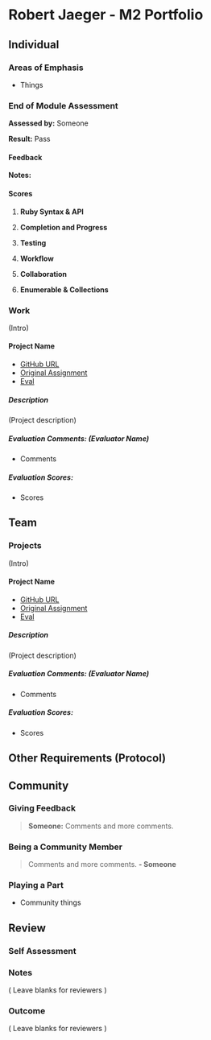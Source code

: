 # Robert Jaeger - M2 Portfolio

## Individual

### Areas of Emphasis

* Things

### End of Module Assessment

**Assessed by:** Someone

**Result:** Pass

#### Feedback

**Notes:**

#### Scores
1. **Ruby Syntax & API**

2. **Completion and Progress**

3. **Testing**

4. **Workflow**

5. **Collaboration**

6. **Enumerable & Collections**


### Work

(Intro)

#### Project Name

* [GitHub URL]()
* [Original Assignment]()
* [Eval]()

##### Description
(Project description)

##### Evaluation Comments: (Evaluator Name)
* Comments

##### Evaluation Scores:
* Scores


## Team

### Projects

(Intro)

#### Project Name

* [GitHub URL]()
* [Original Assignment]()
* [Eval]()

##### Description
(Project description)

##### Evaluation Comments: (Evaluator Name)
* Comments

##### Evaluation Scores:
* Scores


## Other Requirements (Protocol)

## Community

### Giving Feedback

> **Someone:** Comments and more comments.


### Being a Community Member
> Comments and more comments. **- Someone**

### Playing a Part

* Community things


## Review

### Self Assessment

### Notes

( Leave blanks for reviewers )

### Outcome

( Leave blanks for reviewers )
